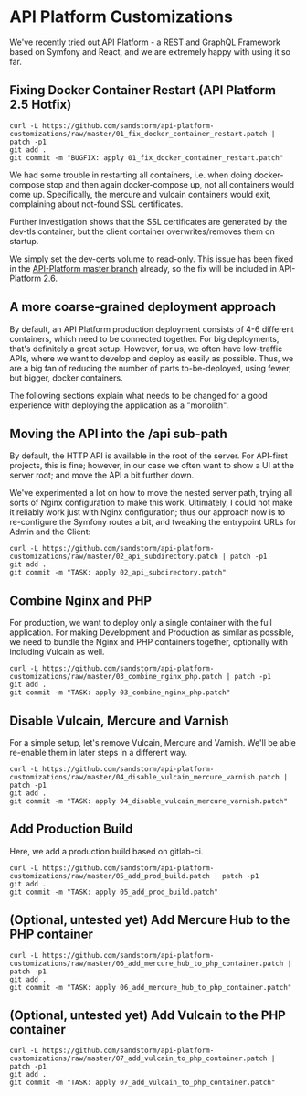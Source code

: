 # API Platform Customizations

We've recently tried out API Platform - a REST and GraphQL Framework based on Symfony and React,
and we are extremely happy with using it so far.

## Fixing Docker Container Restart (API Platform 2.5 Hotfix)

```
curl -L https://github.com/sandstorm/api-platform-customizations/raw/master/01_fix_docker_container_restart.patch | patch -p1
git add .
git commit -m "BUGFIX: apply 01_fix_docker_container_restart.patch"
```

We had some trouble in restarting all containers, i.e. when doing docker-compose stop and then
again docker-compose up, not all containers would come up. Specifically, the mercure and vulcain
containers would exit, complaining about not-found SSL certificates.

Further investigation shows that the SSL certificates are generated by the dev-tls container,
but the client container overwrites/removes them on startup.

We simply set the dev-certs volume to read-only. This issue has been fixed in the
[API-Platform master branch](https://github.com/api-platform/api-platform/commit/ef05822b07ca57eb28665fe965043961373661e5#diff-4e5e90c6228fd48698d074241c2ba760)
already, so the fix will be included in API-Platform 2.6.


## A more coarse-grained deployment approach

By default, an API Platform production deployment consists of 4-6 different containers,
which need to be connected together. For big deployments, that's definitely a great setup.
However, for us, we often have low-traffic APIs, where we want to develop and deploy as easily
as possible. Thus, we are a big fan of reducing the number of parts to-be-deployed, using
fewer, but bigger, docker containers.

The following sections explain what needs to be changed for a good experience with
deploying the application as a "monolith".


## Moving the API into the /api sub-path

By default, the HTTP API is available in the root of the server. For API-first projects, this
is fine; however, in our case we often want to show a UI at the server root; and move the API
a bit further down.

We've experimented a lot on how to move the nested server path, trying all sorts of Nginx
configuration to make this work. Ultimately, I could not make it reliably work just with Nginx
configuration; thus our approach now is to re-configure the Symfony routes a bit, and tweaking
the entrypoint URLs for Admin and the Client:

```
curl -L https://github.com/sandstorm/api-platform-customizations/raw/master/02_api_subdirectory.patch | patch -p1
git add .
git commit -m "TASK: apply 02_api_subdirectory.patch"
```

## Combine Nginx and PHP

For production, we want to deploy only a single container with the full application. For making
Development and Production as similar as possible, we need to bundle the Nginx and PHP containers
together, optionally with including Vulcain as well.

```
curl -L https://github.com/sandstorm/api-platform-customizations/raw/master/03_combine_nginx_php.patch | patch -p1
git add .
git commit -m "TASK: apply 03_combine_nginx_php.patch"
```

## Disable Vulcain, Mercure and Varnish

For a simple setup, let's remove Vulcain, Mercure and Varnish. We'll be able re-enable them in later
steps in a different way.

```
curl -L https://github.com/sandstorm/api-platform-customizations/raw/master/04_disable_vulcain_mercure_varnish.patch | patch -p1
git add .
git commit -m "TASK: apply 04_disable_vulcain_mercure_varnish.patch"
```

## Add Production Build

Here, we add a production build based on gitlab-ci.

```
curl -L https://github.com/sandstorm/api-platform-customizations/raw/master/05_add_prod_build.patch | patch -p1
git add .
git commit -m "TASK: apply 05_add_prod_build.patch"
```

## (Optional, untested yet) Add Mercure Hub to the PHP container

```
curl -L https://github.com/sandstorm/api-platform-customizations/raw/master/06_add_mercure_hub_to_php_container.patch | patch -p1
git add .
git commit -m "TASK: apply 06_add_mercure_hub_to_php_container.patch"
```

## (Optional, untested yet) Add Vulcain to the PHP container

```
curl -L https://github.com/sandstorm/api-platform-customizations/raw/master/07_add_vulcain_to_php_container.patch | patch -p1
git add .
git commit -m "TASK: apply 07_add_vulcain_to_php_container.patch"
```